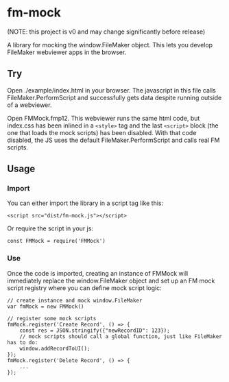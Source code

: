 # fm-mock

(NOTE: this project is v0 and may change significantly before release)

A library for mocking the window.FileMaker object. This lets you develop FileMaker webviewer apps in the browser.

## Try

Open ./example/index.html in your browser. The javascript in this file calls FileMaker.PerformScript and successfully gets data despite running outside of a webviewer.

Open FMMock.fmp12. This webviewer runs the same html code, but index.css has been inlined in a `<style>` tag and the last `<script>` block (the one that loads the mock scripts) has been disabled. With that code disabled, the JS uses the default FileMaker.PerformScript and calls real FM scripts.

## Usage

### Import

You can either import the library in a script tag like this:

    <script src="dist/fm-mock.js"></script>

Or require the script in your js:

    const FMMock = require('FMMock')

### Use

Once the code is imported, creating an instance of FMMock will immediately replace the window.FileMaker object and set up an FM mock script registry where you can define mock script logic:

    // create instance and mock window.FileMaker
    var fmMock = new FMMock()
    
    // register some mock scripts
    fmMock.register('Create Record', () => {
        const res = JSON.stringify({"newRecordID": 123});
        // mock scripts should call a global function, just like FileMaker has to do:
        window.addRecordToUI();
    });
    fmMock.register('Delete Record', () => {
        ...
    });
